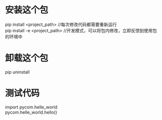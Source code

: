 # 安装这个包
pip install  <project_path>    //每次修改代码都需要重新运行   
pip install -e  <project_path> //开发模式，可以将包内修改，立即反馈到使用包的环境中  

# 卸载这个包
pip uninstall <package-name>  


# 测试代码

import pycom.helle_world  
pycom.helle_world.hello()  
